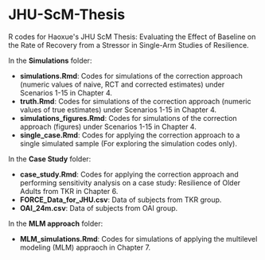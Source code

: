 # JHU-ScM-Thesis
R codes for Haoxue's JHU ScM Thesis: Evaluating the Effect of Baseline on the Rate of Recovery from a Stressor in Single-Arm Studies of Resilience.

In the **Simulations** folder:

- **simulations.Rmd**: Codes for simulations of the correction approach (numeric values of naive, RCT and corrected estimates) under Scenarios 1-15 in Chapter 4.
- **truth.Rmd**: Codes for simulations of the correction approach (numeric values of true estimates) under Scenarios 1-15 in Chapter 4. 
- **simulations_figures.Rmd**: Codes for simulations of the correction approach (figures) under Scenarios 1-15 in Chapter 4.
- **single_case.Rmd**: Codes for applying the correction approach to a single simulated sample (For exploring the simulation codes only).

In the **Case Study** folder:

- **case_study.Rmd**: Codes for applying the correction approach and performing sensitivity analysis on a case study: Resilience of Older Adults from TKR in Chapter 6.
- **FORCE_Data_for_JHU.csv**: Data of subjects from TKR group.
- **OAI_24m.csv**: Data of subjects from OAI group.

In the **MLM approach** folder:

- **MLM_simulations.Rmd**: Codes for simulations of applying the multilevel modeling (MLM) appraoch in Chapter 7. 
